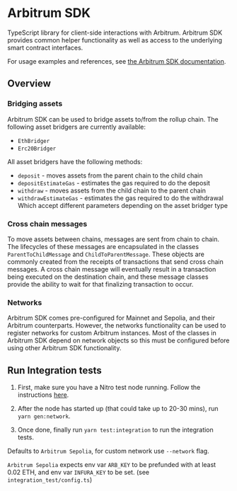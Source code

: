# Arbitrum SDK

TypeScript library for client-side interactions with Arbitrum. Arbitrum SDK provides common helper functionality as well as access to the underlying smart contract interfaces.

For usage examples and references, see [the Arbitrum SDK documentation](https://docs.arbitrum.io/sdk).

## Overview

### Bridging assets

Arbitrum SDK can be used to bridge assets to/from the rollup chain. The following asset bridgers are currently available:

- `EthBridger`
- `Erc20Bridger`

All asset bridgers have the following methods:

- `deposit` - moves assets from the parent chain to the child chain
- `depositEstimateGas` - estimates the gas required to do the deposit
- `withdraw` - moves assets from the child chain to the parent chain
- `withdrawEstimateGas` - estimates the gas required to do the withdrawal
  Which accept different parameters depending on the asset bridger type

### Cross chain messages

To move assets between chains, messages are sent from chain to chain. The lifecycles of these messages are encapsulated in the classes `ParentToChildMessage` and `ChildToParentMessage`. These objects are commonly created from the receipts of transactions that send cross chain messages. A cross chain message will eventually result in a transaction being executed on the destination chain, and these message classes provide the ability to wait for that finalizing transaction to occur.

### Networks

Arbitrum SDK comes pre-configured for Mainnet and Sepolia, and their Arbitrum counterparts. However, the networks functionality can be used to register networks for custom Arbitrum instances. Most of the classes in Arbitrum SDK depend on network objects so this must be configured before using other Arbitrum SDK functionality.

## Run Integration tests

1. First, make sure you have a Nitro test node running. Follow the instructions [here](https://docs.arbitrum.io/node-running/how-tos/local-dev-node).

2. After the node has started up (that could take up to 20-30 mins), run `yarn gen:network`.

3. Once done, finally run `yarn test:integration` to run the integration tests.

Defaults to `Arbitrum Sepolia`, for custom network use `--network` flag.

`Arbitrum Sepolia` expects env var `ARB_KEY` to be prefunded with at least 0.02 ETH, and env var `INFURA_KEY` to be set.
(see `integration_test/config.ts`)
